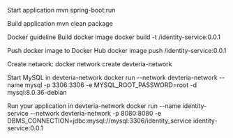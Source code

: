 Start application
mvn spring-boot:run

Build application
mvn clean package

Docker guideline
Build docker image
docker build -t <account>/identity-service:0.0.1

Push docker image to Docker Hub
docker image push <account>/identity-service:0.0.1

Create network:
docker network create devteria-network

Start MySQL in devteria-network
docker run --network devteria-network --name mysql -p 3306:3306 -e MYSQL_ROOT_PASSWORD=root -d mysql:8.0.36-debian

Run your application in devteria-network
docker run --name identity-service --network devteria-network -p 8080:8080 -e DBMS_CONNECTION=jdbc:mysql://mysql:3306/identity_service identity-service:0.0.1